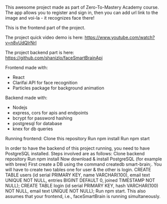 This awesome project made as part of Zero-To-Mastery Academy course.
The app allows you to register and sign in, then you can add url link to the image and voi-la - it recognizes face there!

This is the frontend part of the project.

The project quick video demo is here: https://www.youtube.com/watch?v=n8vUdQlrNrI

The project backend part is here: https://github.com/shanizlo/faceSmartBrainApi

Frontend made with:
* React
* Clarifai API for face recognition
* Particles package for background animation

Backend made with:
* Nodejs
* express, cors for apis and endpoints
* bcrypt for password hashing
* postgresql for database
* knex for db queries

Running frontend:
Clone this repository
Run npm install
Run npm start

In order to have the backend of this project running, you need to have PostgreSQL installed. Steps involved are as follows:
Clone backend repository
Run npm install
Now download & install PostgreSQL (for example with brew)
First create a DB using the command createdb smart-brain;.
You will have to create two tables one for user & the other is login.
CREATE TABLE users (id serial PRIMARY KEY, name VARCHAR(100), email text UNIQUE NOT NULL, entries BIGINT DEFAULT 0, joined TIMESTAMP NOT NULL);
CREATE TABLE login (id serial PRIMARY KEY, hash VARCHAR(100) NOT NULL, email text UNIQUE NOT NULL);
Run npm start. This also assumes that your frontend, i.e., faceSmartBrain is running simultaneously.
